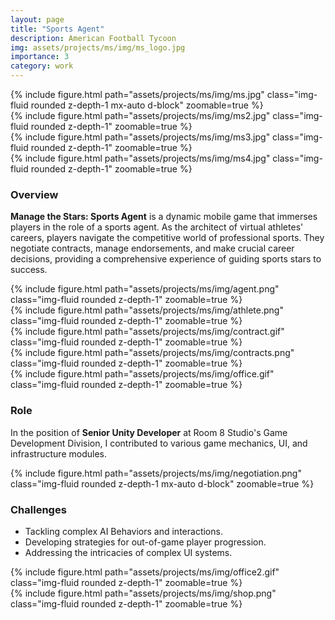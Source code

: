 ```yaml
---
layout: page
title: "Sports Agent"
description: American Football Tycoon
img: assets/projects/ms/img/ms_logo.jpg
importance: 3
category: work
---
```

<div class="row mt-3">
  <div class="col-sm mt-3 mt-md-0">
      {% include figure.html path="assets/projects/ms/img/ms.jpg" class="img-fluid rounded z-depth-1 mx-auto d-block" zoomable=true %}
  </div>
</div>
<div class="row mt-3">
    <div class="col-sm mt-3 mt-md-0">
        {% include figure.html path="assets/projects/ms/img/ms2.jpg" class="img-fluid rounded z-depth-1" zoomable=true %}
    </div>
    <div class="col-sm mt-3 mt-md-0">
        {% include figure.html path="assets/projects/ms/img/ms3.jpg" class="img-fluid rounded z-depth-1" zoomable=true %}
    </div>
    <div class="col-sm mt-3 mt-md-0">
        {% include figure.html path="assets/projects/ms/img/ms4.jpg" class="img-fluid rounded z-depth-1" zoomable=true %}
    </div>
</div>

### Overview
**Manage the Stars: Sports Agent** is a dynamic mobile game that immerses players in the role of a sports agent. As the architect of virtual athletes' careers, players navigate the competitive world of professional sports. They negotiate contracts, manage endorsements, and make crucial career decisions, providing a comprehensive experience of guiding sports stars to success.

<div class="row mt-3">
    <div class="col-sm mt-3 mt-md-0">
        {% include figure.html path="assets/projects/ms/img/agent.png" class="img-fluid rounded z-depth-1" zoomable=true %}
    </div>
    <div class="col-sm mt-3 mt-md-0">
        {% include figure.html path="assets/projects/ms/img/athlete.png" class="img-fluid rounded z-depth-1" zoomable=true %}
    </div>
</div>

<div class="row mt-3">
    <div class="col-sm mt-3 mt-md-0">
        {% include figure.html path="assets/projects/ms/img/contract.gif" class="img-fluid rounded z-depth-1" zoomable=true %}
    </div>
    <div class="col-sm mt-3 mt-md-0">
        {% include figure.html path="assets/projects/ms/img/contracts.png" class="img-fluid rounded z-depth-1" zoomable=true %}
    </div>
    <div class="col-sm mt-3 mt-md-0">
        {% include figure.html path="assets/projects/ms/img/office.gif" class="img-fluid rounded z-depth-1" zoomable=true %}
    </div>
</div>

### Role
In the position of **Senior Unity Developer** at Room 8 Studio's Game Development Division, I contributed to various game mechanics, UI, and infrastructure modules.

<div class="row mt-3">
  <div class="col-sm mt-3 mt-md-0">
      {% include figure.html path="assets/projects/ms/img/negotiation.png" class="img-fluid rounded z-depth-1 mx-auto d-block" zoomable=true %}
  </div>
</div>

### Challenges
* Tackling complex AI Behaviors and interactions.
* Developing strategies for out-of-game player progression.
* Addressing the intricacies of complex UI systems.

<div class="row mt-3">
    <div class="col-sm mt-3 mt-md-0">
        {% include figure.html path="assets/projects/ms/img/office2.gif" class="img-fluid rounded z-depth-1" zoomable=true %}
    </div>
    <div class="col-sm mt-3 mt-md-0">
        {% include figure.html path="assets/projects/ms/img/shop.png" class="img-fluid rounded z-depth-1" zoomable=true %}
    </div>
</div>